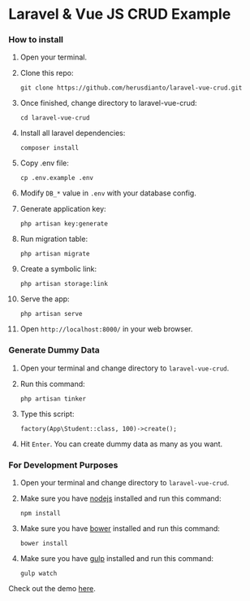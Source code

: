 # Laravel & Vue JS CRUD Example

### How to install

1. Open your terminal.

2. Clone this repo:

    `git clone https://github.com/herusdianto/laravel-vue-crud.git`
    
3. Once finished, change directory to laravel-vue-crud:

    `cd laravel-vue-crud`
    
4. Install all laravel dependencies:

    `composer install`

5. Copy .env file:

    `cp .env.example .env`

6. Modify `DB_*` value in `.env` with your database config.

7. Generate application key:

    `php artisan key:generate`

8. Run migration table:

    `php artisan migrate`

9. Create a symbolic link:

    `php artisan storage:link`

10. Serve the app:

    `php artisan serve`

11. Open `http://localhost:8000/` in your web browser.

### Generate Dummy Data

1. Open your terminal and change directory to `laravel-vue-crud`.

2. Run this command:

    `php artisan tinker`
    
3. Type this script:

    `factory(App\Student::class, 100)->create();`
    
4. Hit `Enter`. You can create dummy data as many as you want.

### For Development Purposes

1. Open your terminal and change directory to `laravel-vue-crud`.

2. Make sure you have [nodejs](https://nodejs.org/en/download/) installed and run this command:

    `npm install`

3. Make sure you have [bower](https://bower.io/#install-bower) installed and run this command:

    `bower install`

4. Make sure you have [gulp](https://github.com/gulpjs/gulp/blob/master/docs/getting-started.md) installed and run this command:

    `gulp watch`
    
Check out the demo [here](https://www.youtube.com/watch?v=pRHGYFC5vnk).